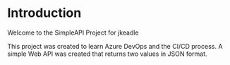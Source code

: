 # Introduction
Welcome to the SimpleAPI Project for jkeadle


This project was created to learn Azure DevOps and the CI/CD process.
A simple Web API was created that returns two values in JSON format.
